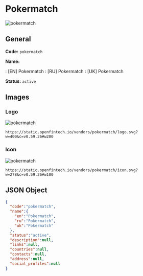 
# Pokermatch 
![pokermatch](https://static.openfintech.io/vendors/pokermatch/logo.svg?w=400&c=v0.59.26#w200)  

## General 
 
**Code:** `pokermatch` 
 
**Name:** 
 
:	[EN] Pokermatch 
:	[RU] Pokermatch 
:	[UK] Pokermatch 
 
**Status:** `active` 
 

## Images 

### Logo 
 
![pokermatch](https://static.openfintech.io/vendors/pokermatch/logo.svg?w=400&c=v0.59.26#w200)  

```
https://static.openfintech.io/vendors/pokermatch/logo.svg?w=400&c=v0.59.26#w200
```  

### Icon 
 
![pokermatch](https://static.openfintech.io/vendors/pokermatch/icon.svg?w=278&c=v0.59.26#w100)  

```
https://static.openfintech.io/vendors/pokermatch/icon.svg?w=278&c=v0.59.26#w100
```  

## JSON Object 

```json
{
  "code":"pokermatch",
  "name":{
    "en":"Pokermatch",
    "ru":"Pokermatch",
    "uk":"Pokermatch"
  },
  "status":"active",
  "description":null,
  "links":null,
  "countries":null,
  "contacts":null,
  "address":null,
  "social_profiles":null
}
```  
